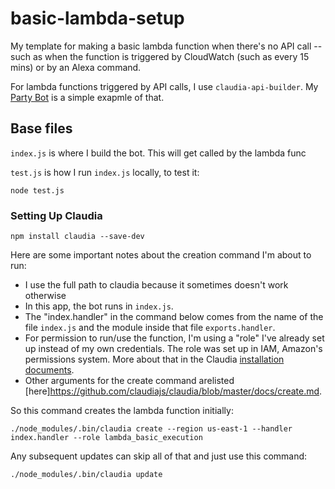 # basic-lambda-setup
My template for making a basic lambda function when there's no API call -- such as when the function is triggered by CloudWatch (such as every 15 mins) or by an Alexa command.

For lambda functions triggered by API calls, I use `claudia-api-builder`. My [Party Bot](https://github.com/jkeefe/party-bot) is a simple exapmle of that.

## Base files

`index.js` is where I build the bot. This will get called by the lambda func

`test.js` is how I run `index.js` locally, to test it:

```
node test.js
```

### Setting Up Claudia

```
npm install claudia --save-dev
```

Here are some important notes about the creation command I'm about to run: 

- I use the full path to claudia because it sometimes doesn't work otherwise
- In this app, the bot runs in `index.js`.
- The "index.handler" in the command below comes from the name of the file `index.js` and the module inside that file `exports.handler`. 
- For permission to run/use the function, I'm using a "role" I've already set up instead of my own credentials. The role was set up in IAM, Amazon's permissions system. More about that in the Claudia [installation documents](https://claudiajs.com/tutorials/installing.html).
- Other arguments for the create command arelisted [here]https://github.com/claudiajs/claudia/blob/master/docs/create.md. 

So this command creates the lambda function initially: 

```
./node_modules/.bin/claudia create --region us-east-1 --handler index.handler --role lambda_basic_execution
```

Any subsequent updates can skip all of that and just use this command:

```
./node_modules/.bin/claudia update
```

